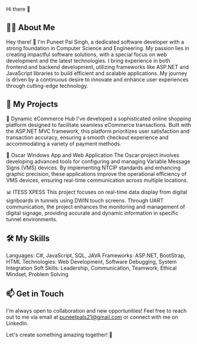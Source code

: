 Hi there 👋
## 👨‍💻 About Me
Hey there! 👋 I'm Puneet Pal Singh, a dedicated software developer with a strong foundation in Computer Science and Engineering. My passion lies in creating impactful software solutions, with a special focus on web development and the latest technologies. I bring experience in both frontend and backend development, utilizing frameworks like ASP.NET and JavaScript libraries to build efficient and scalable applications. My journey is driven by a continuous desire to innovate and enhance user experiences through cutting-edge technology.

## 🚀 My Projects

🛒 Dynamic eCommerce Hub
I've developed a sophisticated online shopping platform designed to facilitate seamless eCommerce transactions. Built with the ASP.NET MVC framework, this platform prioritizes user satisfaction and transaction accuracy, ensuring a smooth checkout experience and accommodating a variety of payment methods.

🚦 Oscar Windows App and Web Application
The Oscar project involves developing advanced tools for configuring and managing Variable Message Signs (VMS) devices. By implementing NTCIP standards and enhancing graphic precision, these applications improve the operational efficiency of VMS devices, ensuring real-time communication across multiple locations.

📊 ITESS XPESS
This project focuses on real-time data display from digital signboards in tunnels using DWIN touch screens. Through UART communication, the project enhances the monitoring and management of digital signage, providing accurate and dynamic information in specific tunnel environments.

## 🛠️ My Skills

Languages: C#, JavaScript, SQL, JAVA
Frameworks: ASP.NET, BootStrap, HTML
Technologies: Web Development, Software Debugging, System Integration
Soft Skills: Leadership, Communication, Teamwork, Ethical Mindset, Problem Solving
## 📫 Get in Touch
I'm always open to collaboration and new opportunities! Feel free to reach out to me via email at puneetpals21@gmail.com or connect with me on LinkedIn.

Let's create something amazing together! 🌟
<!--
**puneetpals/puneetpals** is a ✨ _special_ ✨ repository because its `README.md` (this file) appears on your GitHub profile.

Here are some ideas to get you started:

- 🔭 I’m currently working on ...
- 🌱 I’m currently learning ...
- 👯 I’m looking to collaborate on ...
- 🤔 I’m looking for help with ...
- 💬 Ask me about ...
- 📫 How to reach me: ...
- 😄 Pronouns: ...
- ⚡ Fun fact: ...
-->
